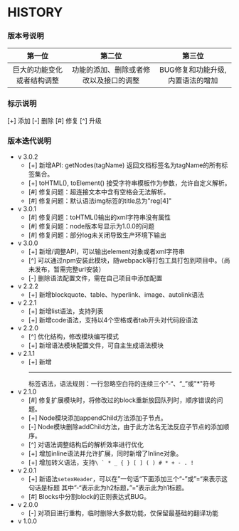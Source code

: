 # HISTORY


### 版本号说明

|         第一位         |              第二位             |            第三位           |
|:---------------------:|:-----------------------------:|:--------------------------:|
| 巨大的功能变化或者结构调整 | 功能的添加、删除或者修改以及接口的调整 | BUG修复和功能升级,内置语法的增加 |


### 标示说明

[+] 添加  [-] 删除  [#] 修复  [^] 升级


### 版本迭代说明

* v 3.0.2
    * [+] 新增API: getNodes(tagName) 返回文档标签名为tagName的所有标签集合。
    * [+] toHTML(), toElement() 接受字符串模板作为参数，允许自定义解析。
    * [#] 修复问题：超连接文本中含有空格会无法解析。
    * [#] 修复问题：默认语法img标签的title总为"reg[4]"
* v 3.0.1
    * [#] 修复问题：toHTML()输出的xml字符串没有属性
    * [#] 修复问题：node版本号显示为1.0.0的问题
    * [#] 修复问题：部分log未关闭导致生产环境下输出
* v 3.0.0
    * [+] 新增/调整API，可以输出element对象或者xml字符串
    * [^] 可以通过npm安装此模块，随webpack等打包工具打包到项目中。（尚未发布，暂需完整url安装）
    * [-] 删除语法配置文件，需在自己项目中添加配置
* v 2.2.2
    * [+] 新增blockquote、table、hyperlink、image、autolink语法
* v 2.2.1
    * [+] 新增list语法，支持列表
    * [+] 新增code语法，支持以4个空格或者tab开头对代码段语法
* v 2.2.0
    * [^] 优化结构，修改模块编写模式
    * [+] 新增语法模块配置文件，可自主生成语法模块
* v 2.1.1
    * [+] 新增<hr/>标签语法，语法规则：一行忽略空白符的连续三个”-“、“\_”或"\*"符号
* v 2.1.0
    * [#] 修复扩展模块时，将修改过的block重新放回队列时，顺序错误的问题。
    * [+] Node模块添加appendChild方法添加子节点。
    * [-] Node模块删除addChild方法，由于此方法名无法反应子节点的添加顺序。
    * [^] 对语法调整结构后的解析效率进行优化
    * [+] 增加inline语法并允许扩展，同时新增了Inline对象。
    * [+] 增加转义语法，支持```\ ` * _ { } [ ] ( ) # * + - . !```
* v 2.0.1
    * [+] 新语法`setexHeader`，可以在”一句话“下面添加三个“-”或”=“来表示这句话是标题
      其中”-“表示此为h2标题，”=“表示此为h1标题。
    * [#] Blocks中分割block的正则表达式BUG。
* v 2.0.0
    * [-] 对项目进行重构，临时删除大多数功能，仅保留最基础的翻译功能
* v 1.0.0
